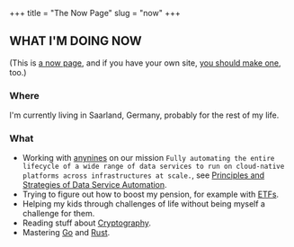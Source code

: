 +++
title = "The Now Page"
slug =  "now"
+++

## WHAT I'M DOING NOW

(This is [a now page](https://nownownow.com/about), and if you have your own site, [you should make one](https://nownownow.com/about), too.)

### Where

I'm currently living in Saarland, Germany, probably for the rest of my life.

### What

- Working with [anynines](https://anynines.com) on our mission `Fully automating the entire lifecycle of a wide range of data services to run on cloud-native platforms across infrastructures at scale.`, see [Principles and Strategies of Data Service Automation](https://blog.anynines.com/principles-and-strategies-of-data-service-automation-part-1/).
- Trying to figure out how to boost my pension, for example with [ETFs](https://en.wikipedia.org/wiki/Exchange-traded_fund).
- Helping my kids through challenges of life without being myself a challenge for them.
- Reading stuff about [Cryptography](https://www.springer.com/gp/book/9783642041006).
- Mastering [Go](https://golang.org/) and [Rust](https://www.rust-lang.org/).
